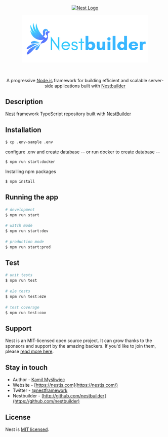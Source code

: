 <p align="center">
  <a href="http://nestjs.com/" target="blank"><img src="https://nestjs.com/img/logo-small.svg" width="200" alt="Nest Logo" /></a>
</p>

<p align="center">
  <a href="http://nestbuilder.io/" target="blank"><img src="https://github.com/nestbuilder/nestbuilder-media/blob/main/NestBuilder-Transparent.svg" width="400" alt="Nest Builder Logo" /></a>
</p>

[circleci-image]: https://img.shields.io/circleci/build/github/nestjs/nest/master?token=abc123def456
[circleci-url]: https://circleci.com/gh/nestjs/nest

<br />
  <p align="center">A progressive <a href="http://nodejs.org" target="_blank">Node.js</a> framework for building efficient and scalable server-side applications built with <a href="http://github.com/nestbuilder" target="_blank">Nestbuilder</a></p>

## Description

[Nest](https://github.com/nestjs/nest) framework TypeScript repository built with [NestBuilder](https://github.com/nestbuilder)

## Installation

```bash
$ cp .env-sample .env
```

configure .env and create database
-- or run docker to create database --

```bash
$ npm run start:docker
```

Installing npm packages

```bash
$ npm install
```

## Running the app

```bash
# development
$ npm run start

# watch mode
$ npm run start:dev

# production mode
$ npm run start:prod
```

## Test

```bash
# unit tests
$ npm run test

# e2e tests
$ npm run test:e2e

# test coverage
$ npm run test:cov
```

## Support

Nest is an MIT-licensed open source project. It can grow thanks to the sponsors and support by the amazing backers. If you'd like to join them, please [read more here](https://docs.nestjs.com/support).

## Stay in touch

- Author - [Kamil Myśliwiec](https://kamilmysliwiec.com)
- Website - [https://nestjs.com](https://nestjs.com/)
- Twitter - [@nestframework](https://twitter.com/nestframework)
- Nestbuilder - [http://github.com/nestbuilder](https://github.com/nestbuilder)

## License

Nest is [MIT licensed](LICENSE).
